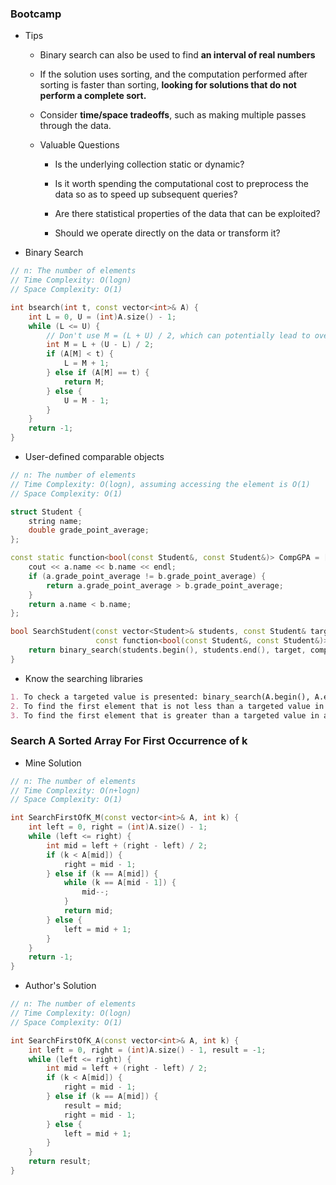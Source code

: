 ### Bootcamp

* Tips

  * Binary search can also be used to find **an interval of real numbers**

  * If the solution uses sorting, and the computation performed after sorting is faster than sorting, **looking for solutions that do not perform a complete sort.**

  * Consider **time/space tradeoffs**, such as making multiple passes through the data.

  * Valuable Questions

    * Is the underlying collection static or dynamic?

    * Is it worth spending the computational cost to preprocess the data so as to speed up subsequent queries?

    * Are there statistical properties of the data that can be exploited?

    * Should we operate directly on the data or transform it?

* Binary Search

```cpp
// n: The number of elements
// Time Complexity: O(logn)
// Space Complexity: O(1)

int bsearch(int t, const vector<int>& A) {
    int L = 0, U = (int)A.size() - 1;
    while (L <= U) {
        // Don't use M = (L + U) / 2, which can potentially lead to overflow
        int M = L + (U - L) / 2;
        if (A[M] < t) {
            L = M + 1;
        } else if (A[M] == t) {
            return M;
        } else {
            U = M - 1;
        }
    }
    return -1;
}
```

* User-defined comparable objects

```cpp
// n: The number of elements
// Time Complexity: O(logn), assuming accessing the element is O(1)
// Space Complexity: O(1)

struct Student {
    string name;
    double grade_point_average;
};

const static function<bool(const Student&, const Student&)> CompGPA = [](const Student& a, const Student& b){
    cout << a.name << b.name << endl;
    if (a.grade_point_average != b.grade_point_average) {
        return a.grade_point_average > b.grade_point_average;
    }
    return a.name < b.name;
};

bool SearchStudent(const vector<Student>& students, const Student& target,
                   const function<bool(const Student&, const Student&)>& comp_GPA) {
    return binary_search(students.begin(), students.end(), target, comp_GPA);
}
```

* Know the searching libraries

```markdown
1. To check a targeted value is presented: binary_search(A.begin(), A.end(), target)
2. To find the first element that is not less than a targeted value in a ascending collection: lower_bound(A.begin(), A.end(), target)
3. To find the first element that is greater than a targeted value in a ascending collection: upper_bound(A.begin(), A.end(), target)
```

### Search A Sorted Array For First Occurrence of k

* Mine Solution

```cpp
// n: The number of elements
// Time Complexity: O(n+logn)
// Space Complexity: O(1)

int SearchFirstOfK_M(const vector<int>& A, int k) {
    int left = 0, right = (int)A.size() - 1;
    while (left <= right) {
        int mid = left + (right - left) / 2;
        if (k < A[mid]) {
            right = mid - 1;
        } else if (k == A[mid]) {
            while (k == A[mid - 1]) {
                mid--;
            }
            return mid;
        } else {
            left = mid + 1;
        }
    }
    return -1;
}
```

* Author's Solution

```cpp
// n: The number of elements
// Time Complexity: O(logn)
// Space Complexity: O(1)

int SearchFirstOfK_A(const vector<int>& A, int k) {
    int left = 0, right = (int)A.size() - 1, result = -1;
    while (left <= right) {
        int mid = left + (right - left) / 2;
        if (k < A[mid]) {
            right = mid - 1;
        } else if (k == A[mid]) {
            result = mid;
            right = mid - 1;
        } else {
            left = mid + 1;
        }
    }
    return result;
}
```



